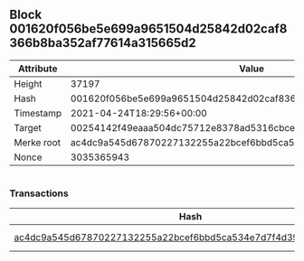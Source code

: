 ## Block 001620f056be5e699a9651504d25842d02caf8366b8ba352af77614a315665d2

Attribute | Value
--- | ---
Height | 37197
Hash | 001620f056be5e699a9651504d25842d02caf8366b8ba352af77614a315665d2
Timestamp | 2021-04-24T18:29:56+00:00
Target | 00254142f49eaaa504dc75712e8378ad5316cbcead634704b3734b6271167cc4
Merke root | ac4dc9a545d67870227132255a22bcef6bbd5ca534e7d7f4d39ff89aa09b4e25
Nonce | 3035365943

```

```

### Transactions

Hash | Amount
--- | ---
[ac4dc9a545d67870227132255a22bcef6bbd5ca534e7d7f4d39ff89aa09b4e25](ac4dc9a545d67870227132255a22bcef6bbd5ca534e7d7f4d39ff89aa09b4e25.md) | 10.00000000 SKEPTI 

